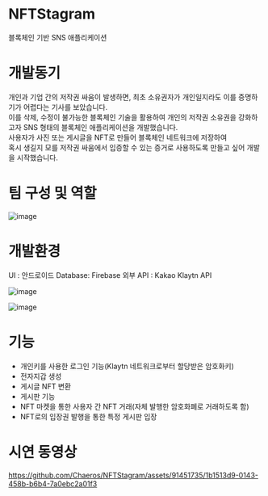 # NFTStagram
블록체인 기반 SNS 애플리케이션

# 개발동기
개인과 기업 간의 저작권 싸움이 발생하면, 최초 소유권자가 개인일지라도 이를 증명하기가 어렵다는 기사를 보았습니다.<br>
이를 삭제, 수정이 불가능한 블록체인 기술을 활용하여 개인의 저작권 소유권을 강화하고자 SNS 형태의 블록체인 애플리케이션을 개발했습니다.<br>
사용자가 사진 또는 게시글을 NFT로 만들어 블록체인 네트워크에 저장하여<br>
혹시 생길지 모를 저작권 싸움에서 입증할 수 있는 증거로 사용하도록 만들고 싶어 개발을 시작했습니다.<br>

# 팀 구성 및 역할
![image](https://github.com/Chaeros/NFTStagram/assets/91451735/80010b76-e100-4de6-a4b8-6350d84d0357)


# 개발환경
UI : 안드로이드
Database: Firebase
외부 API : Kakao Klaytn API

![image](https://github.com/Chaeros/NFTStagram/assets/91451735/d40b1209-af7f-4f35-bb54-a8e0184df265)

![image](https://github.com/Chaeros/NFTStagram/assets/91451735/f2023b1e-3421-4286-99aa-db1755555735)

# 기능
- 개인키를 사용한 로그인 기능(Klaytn 네트워크로부터 할당받은 암호화키)
- 전자지갑 생성
- 게시글 NFT 변환
- 게시판 기능
- NFT 마켓을 통한 사용자 간 NFT 거래(자체 발행한 암호화폐로 거래하도록 함)
- NFT로의 입장권 발행을 통한 특정 게시판 입장


# 시연 동영상

https://github.com/Chaeros/NFTStagram/assets/91451735/1b1513d9-0143-458b-b6b4-7a0ebc2a01f3

